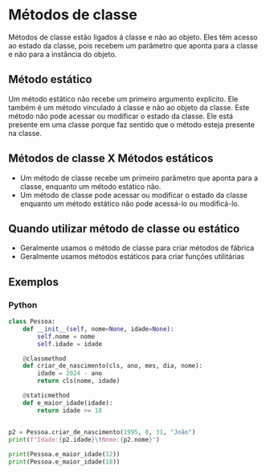 
# Métodos de classe

Métodos de classe estão ligados á classe e não ao objeto. Eles têm acesso ao estado da classe, pois recebem um parâmetro que aponta para a classe e não para a instância do objeto.

## Método estático

Um método estático não recebe um primeiro argumento explícito. Ele também é um método vinculado á classe e não ao objeto da classe. Este método não pode acessar ou modificar o estado da classe. Ele está presente em uma classe porque faz sentido que o método esteja presente na classe.

## Métodos de classe X Métodos estáticos

 - Um método de classe recebe um primeiro parâmetro que aponta para a classe, enquanto um método estático não.
 - Um método de classe pode acessar ou modificar o estado da classe enquanto um método estático não pode acessá-lo ou modificá-lo.

## Quando utilizar método de classe ou estático

- Geralmente usamos o método de classe para criar métodos de fábrica
- Geralmente usamos métodos estáticos para criar funções utilitárias

## Exemplos

### Python

```python
class Pessoa:
    def __init__(self, nome=None, idade=None):
        self.nome = nome
        self.idade = idade

    @classmethod
    def criar_de_nascimento(cls, ano, mes, dia, nome):
        idade = 2024 - ano
        return cls(nome, idade)

    @staticmethod
    def e_maior_idade(idade):
        return idade >= 18


p2 = Pessoa.criar_de_nascimento(1995, 8, 31, "João")
print(f"Idade:{p2.idade}\tNome:{p2.nome}")
  
print(Pessoa.e_maior_idade(12))
print(Pessoa.e_maior_idade(18))
```
